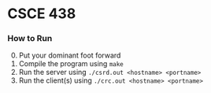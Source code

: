 # CSCE 438

### How to Run
0. Put your dominant foot forward
1. Compile the program using `make`
2. Run the server using `./csrd.out <hostname> <portname>`
3. Run the client(s) using `./crc.out <hostname> <portname>`
